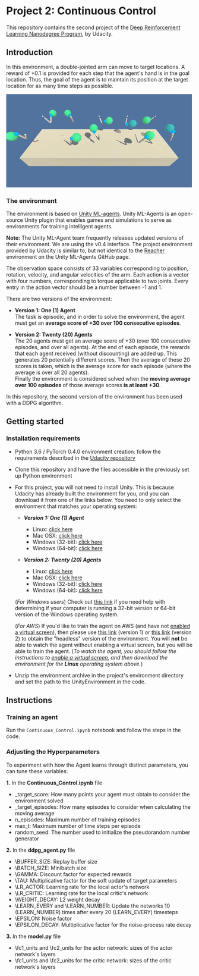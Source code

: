 # Project 2: Continuous Control 

This repository contains the second project of the [Deep Reinforcement Learning Nanodegree Program](https://www.udacity.com/course/deep-reinforcement-learning-nanodegree--nd893), by Udacity.

## Introduction

In this environment, a double-jointed arm can move to target locations. A reward of +0.1 is provided for each step that the agent's hand is in the goal location. Thus, the goal of the agent is to maintain its position at the target location for as many time steps as possible.

![Training an agent to maintain its position at the target location for as many time steps as possible.](reacher.gif)

### The environment

The environment is based on [Unity ML-agents](https://github.com/Unity-Technologies/ml-agents). Unity ML-Agents is an open-source Unity plugin that enables games and simulations to serve as environments for training intelligent agents.

**Note:** The Unity ML-Agent team frequently releases updated versions of their environment. We are using the v0.4 interface. The project environment provided by Udacity is similar to, but not identical to the [Reacher](https://github.com/Unity-Technologies/ml-agents/blob/master/docs/Learning-Environment-Examples.md#reacher) environment on the Unity ML-Agents GitHub page.

The observation space consists of 33 variables corresponding to position, rotation, velocity, and angular velocities of the arm. Each action is a vector with four numbers, corresponding to torque applicable to two joints. Every entry in the action vector should be a number between -1 and 1.

There are two versions of the environment:

* **Version 1: One (1) Agent**  
The task is episodic, and in order to solve the environment, the agent must get an **average score of +30 over 100 consecutive episodes**.

* **Version 2: Twenty (20) Agents**  
The 20 agents must get an average score of +30 (over 100 consecutive episodes, and over all agents). 
At the end of each episode, the rewards that each agent received (without discounting) are added up. 
This generates 20 potentially different scores. Then the average of these 20 scores is taken, which is the average score for each episode (where the average is over all 20 agents).   
Finally the environment is considered solved when the **moving average over 100 episodes** of those average scores **is at least +30**.

In this repository, the second version of the environment has been used with a DDPG algorithm.

## Getting started

### Installation requirements

- Python 3.6 / PyTorch 0.4.0 environment creation: follow the requirements described in the [Udacity repository](https://github.com/udacity/deep-reinforcement-learning#dependencies)
- Clone this repository and have the files accessible in the previously set up Python environment
- For this project, you will not need to install Unity. This is because Udacity has already built the environment for you, and you can download it from one of the links below. You need to only select the environment that matches your operating system:

    - **_Version 1: One (1) Agent_**
        - Linux: [click here](https://s3-us-west-1.amazonaws.com/udacity-drlnd/P2/Reacher/one_agent/Reacher_Linux.zip)
        - Mac OSX: [click here](https://s3-us-west-1.amazonaws.com/udacity-drlnd/P2/Reacher/one_agent/Reacher.app.zip)
        - Windows (32-bit): [click here](https://s3-us-west-1.amazonaws.com/udacity-drlnd/P2/Reacher/one_agent/Reacher_Windows_x86.zip)
        - Windows (64-bit): [click here](https://s3-us-west-1.amazonaws.com/udacity-drlnd/P2/Reacher/one_agent/Reacher_Windows_x86_64.zip)

    - **_Version 2: Twenty (20) Agents_**
        - Linux: [click here](https://s3-us-west-1.amazonaws.com/udacity-drlnd/P2/Reacher/Reacher_Linux.zip)
        - Mac OSX: [click here](https://s3-us-west-1.amazonaws.com/udacity-drlnd/P2/Reacher/Reacher.app.zip)
        - Windows (32-bit): [click here](https://s3-us-west-1.amazonaws.com/udacity-drlnd/P2/Reacher/Reacher_Windows_x86.zip)
        - Windows (64-bit): [click here](https://s3-us-west-1.amazonaws.com/udacity-drlnd/P2/Reacher/Reacher_Windows_x86_64.zip)
    
    (_For Windows users_) Check out [this link](https://support.microsoft.com/en-us/help/827218/how-to-determine-whether-a-computer-is-running-a-32-bit-version-or-64) if you need help with determining if your computer is running a 32-bit version or 64-bit version of the Windows operating system.

    (_For AWS_) If you'd like to train the agent on AWS (and have not [enabled a virtual screen](https://github.com/Unity-Technologies/ml-agents/blob/master/docs/Training-on-Amazon-Web-Service.md)), then please use [this link](https://s3-us-west-1.amazonaws.com/udacity-drlnd/P2/Reacher/one_agent/Reacher_Linux_NoVis.zip) (version 1) or [this link](https://s3-us-west-1.amazonaws.com/udacity-drlnd/P2/Reacher/Reacher_Linux_NoVis.zip) (version 2) to obtain the "headless" version of the environment.  You will **not** be able to watch the agent without enabling a virtual screen, but you will be able to train the agent.  (_To watch the agent, you should follow the instructions to [enable a virtual screen](https://github.com/Unity-Technologies/ml-agents/blob/master/docs/Training-on-Amazon-Web-Service.md), and then download the environment for the **Linux** operating system above._)

- Unzip the environment archive in the project's environment directory and set the path to the UnityEnvironment in the code.

## Instructions

### Training an agent
    
Run the `Continuous_Control.ipynb` notebook and follow the steps in the code.

### Adjusting the Hyperparameters
To experiment with how the Agent learns through distinct parameters, you can tune these variables:  

**1.** In the **Continuous_Control.ipynb** file  

* \_target_score: How many points your agent must obtain to consider the environment solved
* \_target_episodes: How many episodes to consider when calculating the moving average
* n_episodes: Maximum number of training episodes
* max_t: Maximum number of time steps per episode
* random_seed: The number used to initialize the pseudorandom number generator

**2.** In the **ddpg_agent.py** file

* \BUFFER_SIZE: Replay buffer size
* \BATCH_SIZE: Minibatch size
* \GAMMA: Discount factor for expected rewards
* \TAU: Multiplicative factor for the soft update of target parameters
* \LR_ACTOR: Learning rate for the local actor's network
* \LR_CRITIC: Learning rate for the local critic's network
* \WEIGHT_DECAY: L2 weight decay
* \LEARN_EVERY and \LEARN_NUMBER: Update the networks 10 (LEARN_NUMBER) times after every 20 (LEARN_EVERY) timesteps
* \EPSILON: Noise factor  
* \EPSILON_DECAY: Multiplicative factor for the noise-process rate decay

**3.** In the **model.py** file

* \fc1_units and \fc2_units for the actor network: sizes of the actor network's layers
* \fc1_units and \fc2_units for the critic network: sizes of the critic network's layers    
